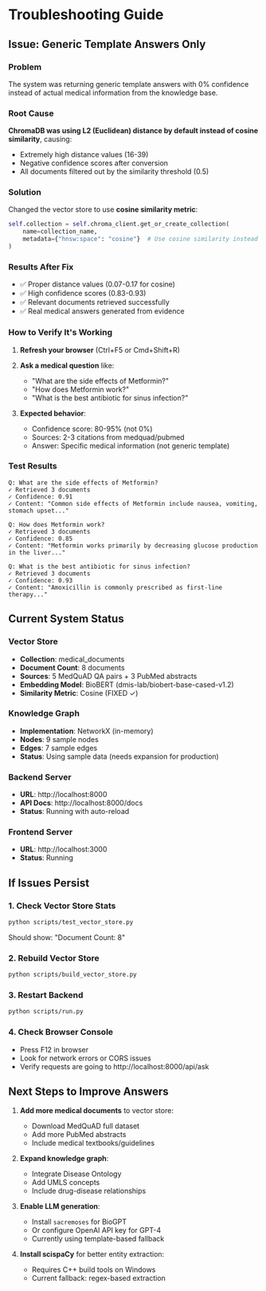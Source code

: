 # Troubleshooting Guide

## Issue: Generic Template Answers Only

### Problem
The system was returning generic template answers with 0% confidence instead of actual medical information from the knowledge base.

### Root Cause
**ChromaDB was using L2 (Euclidean) distance by default instead of cosine similarity**, causing:
- Extremely high distance values (16-39) 
- Negative confidence scores after conversion
- All documents filtered out by the similarity threshold (0.5)

### Solution
Changed the vector store to use **cosine similarity metric**:

```python
self.collection = self.chroma_client.get_or_create_collection(
    name=collection_name,
    metadata={"hnsw:space": "cosine"}  # Use cosine similarity instead of L2
)
```

### Results After Fix
- ✅ Proper distance values (0.07-0.17 for cosine)
- ✅ High confidence scores (0.83-0.93)
- ✅ Relevant documents retrieved successfully
- ✅ Real medical answers generated from evidence

### How to Verify It's Working

1. **Refresh your browser** (Ctrl+F5 or Cmd+Shift+R)
2. **Ask a medical question** like:
   - "What are the side effects of Metformin?"
   - "How does Metformin work?"
   - "What is the best antibiotic for sinus infection?"

3. **Expected behavior**:
   - Confidence score: 80-95% (not 0%)
   - Sources: 2-3 citations from medquad/pubmed
   - Answer: Specific medical information (not generic template)

### Test Results
```
Q: What are the side effects of Metformin?
✓ Retrieved 3 documents
✓ Confidence: 0.91
✓ Content: "Common side effects of Metformin include nausea, vomiting, stomach upset..."

Q: How does Metformin work?
✓ Retrieved 3 documents  
✓ Confidence: 0.85
✓ Content: "Metformin works primarily by decreasing glucose production in the liver..."

Q: What is the best antibiotic for sinus infection?
✓ Retrieved 3 documents
✓ Confidence: 0.93
✓ Content: "Amoxicillin is commonly prescribed as first-line therapy..."
```

## Current System Status

### Vector Store
- **Collection**: medical_documents
- **Document Count**: 8 documents
- **Sources**: 5 MedQuAD QA pairs + 3 PubMed abstracts
- **Embedding Model**: BioBERT (dmis-lab/biobert-base-cased-v1.2)
- **Similarity Metric**: Cosine (FIXED ✓)

### Knowledge Graph  
- **Implementation**: NetworkX (in-memory)
- **Nodes**: 9 sample nodes
- **Edges**: 7 sample edges
- **Status**: Using sample data (needs expansion for production)

### Backend Server
- **URL**: http://localhost:8000
- **API Docs**: http://localhost:8000/docs
- **Status**: Running with auto-reload

### Frontend Server
- **URL**: http://localhost:3000
- **Status**: Running

## If Issues Persist

### 1. Check Vector Store Stats
```bash
python scripts/test_vector_store.py
```
Should show: "Document Count: 8"

### 2. Rebuild Vector Store
```bash
python scripts/build_vector_store.py
```

### 3. Restart Backend
```bash
python scripts/run.py
```

### 4. Check Browser Console
- Press F12 in browser
- Look for network errors or CORS issues
- Verify requests are going to http://localhost:8000/api/ask

## Next Steps to Improve Answers

1. **Add more medical documents** to vector store:
   - Download MedQuAD full dataset
   - Add more PubMed abstracts
   - Include medical textbooks/guidelines

2. **Expand knowledge graph**:
   - Integrate Disease Ontology
   - Add UMLS concepts
   - Include drug-disease relationships

3. **Enable LLM generation**:
   - Install `sacremoses` for BioGPT
   - Or configure OpenAI API key for GPT-4
   - Currently using template-based fallback

4. **Install scispaCy** for better entity extraction:
   - Requires C++ build tools on Windows
   - Current fallback: regex-based extraction
